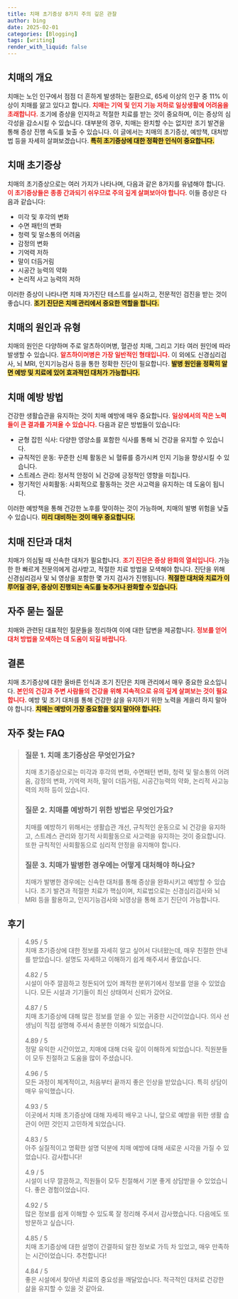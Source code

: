 ```yaml
---
title: 치매 초기증상 8가지 주의 깊은 관찰
author: bing
date: 2025-02-01
categories: [Blogging]
tags: [writing]
render_with_liquid: false
---
```



<h2 id='치매의 개요'>치매의 개요</h2>

<p>치매는 노인 인구에서 점점 더 흔하게 발생하는 질환으로, 65세 이상의 인구 중 11% 이상이 치매를 앓고 있다고 합니다. <b><span style="color: #ee2323;">치매는 기억 및 인지 기능 저하로 일상생활에 어려움을 초래합니다.</span></b> 조기에 증상을 인지하고 적절한 치료를 받는 것이 중요하며, 이는 증상의 심각성을 감소시킬 수 있습니다. 대부분의 경우, 치매는 완치할 수는 없지만 조기 발견을 통해 증상 진행 속도를 늦출 수 있습니다. 이 글에서는 치매의 초기증상, 예방책, 대처방법 등을 자세히 살펴보겠습니다. <b><span style="background-color: #ffe066;">특히 초기증상에 대한 정확한 인식이 중요합니다.</span></b></p>

<h2 id='치매 초기증상'>치매 초기증상</h2>

<p>치매의 초기증상으로는 여러 가지가 나타나며, 다음과 같은 8가지를 유념해야 합니다. <b><span style="color: #ee2323;">이 초기증상들은 종종 간과되기 쉬우므로 주의 깊게 살펴보아야 합니다.</span></b> 이들 증상은 다음과 같습니다:</p>

<ul>
    <li>미각 및 후각의 변화</li>
    <li>수면 패턴의 변화</li>
    <li>청력 및 말소통의 어려움</li>
    <li>감정의 변화</li>
    <li>기억력 저하</li>
    <li>말이 더듬거림</li>
    <li>시공간 능력의 약화</li>
    <li>논리적 사고 능력의 저하</li>
</ul>

<p>이러한 증상이 나타나면 치매 자가진단 테스트를 실시하고, 전문적인 검진을 받는 것이 좋습니다. <b><span style="background-color: #ffe066;">조기 진단은 치매 관리에서 중요한 역할을 합니다.</span></b></p>

<h2 id='치매의 원인과 유형'>치매의 원인과 유형</h2>

<p>치매의 원인은 다양하며 주로 알츠하이머병, 혈관성 치매, 그리고 기타 여러 원인에 따라 발생할 수 있습니다. <b><span style="color: #ee2323;">알츠하이머병은 가장 일반적인 형태입니다.</span></b> 이 외에도 신경심리검사, 뇌 MRI, 인지기능검사 등을 통한 정확한 진단이 필요합니다. <b><span style="background-color: #ffe066;">발병 원인을 정확히 알면 예방 및 치료에 있어 효과적인 대처가 가능합니다.</span></b></p>

<h2 id='치매 예방 방법'>치매 예방 방법</h2>

<p>건강한 생활습관을 유지하는 것이 치매 예방에 매우 중요합니다. <b><span style="color: #ee2323;">일상에서의 작은 노력들이 큰 결과를 가져올 수 있습니다.</span></b> 다음과 같은 방법들이 있습니다:</p>

<ul>
    <li>균형 잡힌 식사: 다양한 영양소를 포함한 식사를 통해 뇌 건강을 유지할 수 있습니다.</li>
    <li>규칙적인 운동: 꾸준한 신체 활동은 뇌 혈류를 증가시켜 인지 기능을 향상시킬 수 있습니다.</li>
    <li>스트레스 관리: 정서적 안정이 뇌 건강에 긍정적인 영향을 미칩니다.</li>
    <li>정기적인 사회활동: 사회적으로 활동하는 것은 사고력을 유지하는 데 도움이 됩니다.</li>
</ul>

<p>이러한 예방책을 통해 건강한 노후를 맞이하는 것이 가능하며, 치매의 발병 위험을 낮출 수 있습니다. <b><span style="background-color: #ffe066;">미리 대비하는 것이 매우 중요합니다.</span></b></p>

<h2 id='치매 진단과 대처'>치매 진단과 대처</h2>

<p>치매가 의심될 때 신속한 대처가 필요합니다. <b><span style="color: #ee2323;">조기 진단은 증상 완화의 열쇠입니다.</span></b> 가능한 한 빠르게 전문의에게 검사받고, 적절한 치료 방법을 모색해야 합니다. 진단을 위해 신경심리검사 및 뇌 영상을 포함한 몇 가지 검사가 진행됩니다. <b><span style="background-color: #ffe066;">적절한 대처와 치료가 이루어질 경우, 증상이 진행되는 속도를 늦추거나 완화할 수 있습니다.</span></b></p>

<h2 id='자주 묻는 질문'>자주 묻는 질문</h2>

<p>치매와 관련된 대표적인 질문들을 정리하여 이에 대한 답변을 제공합니다. <b><span style="color: #ee2323;">정보를 얻어 대처 방법을 모색하는 데 도움이 되길 바랍니다.</span></b></p>

<h2 id='결론'>결론</h2>

<p>치매 초기증상에 대한 올바른 인식과 조기 진단은 치매 관리에서 매우 중요한 요소입니다. <b><span style="color: #ee2323;">본인의 건강과 주변 사람들의 건강을 위해 지속적으로 유의 깊게 살펴보는 것이 필요합니다.</span></b> 예방 및 조기 대처를 통해 건강한 삶을 유지하기 위한 노력을 게을리 하지 말아야 합니다. <b><span style="background-color: #ffe066;">치매는 예방이 가장 중요함을 잊지 말아야 합니다.</span></b></p>


<h2 id='자주_찾는_FAQ'>자주 찾는 FAQ</h2>
<div itemscope="" itemtype="https://schema.org/FAQPage"> 
<blockquote> 
<div itemscope="" itemprop="mainEntity" itemtype="https://schema.org/Question"> 
<h3 itemprop="name">질문 1. 치매 초기증상은 무엇인가요?</h3> 
<div itemscope="" itemprop="acceptedAnswer" itemtype="https://schema.org/Answer"> 
<span itemprop="text"> 
<p>치매 초기증상으로는 미각과 후각의 변화, 수면패턴 변화, 청력 및 말소통의 어려움, 감정의 변화, 기억력 저하, 말이 더듬거림, 시공간능력의 약화, 논리적 사고능력의 저하 등이 있습니다.</p> 
</span> 
</div> 
</div> 

<div itemscope="" itemprop="mainEntity" itemtype="https://schema.org/Question"> 
<h3 itemprop="name">질문 2. 치매를 예방하기 위한 방법은 무엇인가요?</h3> 
<div itemscope="" itemprop="acceptedAnswer" itemtype="https://schema.org/Answer"> 
<span itemprop="text"> 
<p>치매를 예방하기 위해서는 생활습관 개선, 규칙적인 운동으로 뇌 건강을 유지하고, 스트레스 관리와 정기적 사회활동으로 사고력을 유지하는 것이 중요합니다. 또한 규칙적인 사회활동으로 심리적 안정을 유지해야 합니다.</p> 
</span> 
</div> 
</div> 

<div itemscope="" itemprop="mainEntity" itemtype="https://schema.org/Question"> 
<h3 itemprop="name">질문 3. 치매가 발병한 경우에는 어떻게 대처해야 하나요?</h3> 
<div itemscope="" itemprop="acceptedAnswer" itemtype="https://schema.org/Answer"> 
<span itemprop="text"> 
<p>치매가 발병한 경우에는 신속한 대처를 통해 증상을 완화시키고 예방할 수 있습니다. 조기 발견과 적절한 치료가 핵심이며, 치료법으로는 신경심리검사와 뇌 MRI 등을 활용하고, 인지기능검사와 뇌영상을 통해 조기 진단이 가능합니다.</p> 
</span> 
</div> 
</div> 

</blockquote> 
</div>
<h2 id='후기'>후기</h2>
<div itemscope itemtype="https://schema.org/Product">
  <blockquote>
  <div itemprop="review" itemscope itemtype="https://schema.org/Review">
      <div itemprop="reviewRating" itemscope itemtype="https://schema.org/Rating"> <span itemprop="ratingValue">4.95</span> / <span itemprop="bestRating">5</span> </div>
      <span itemprop="reviewBody">치매 초기증상에 대한 정보를 자세히 알고 싶어서 다녀왔는데, 매우 친절한 안내를 받았습니다. 설명도 자세하고 이해하기 쉽게 해주셔서 좋았습니다.</span>
  </div>
  <br>
  <div itemprop="review" itemscope itemtype="https://schema.org/Review">
      <div itemprop="reviewRating" itemscope itemtype="https://schema.org/Rating"> <span itemprop="ratingValue">4.82</span> / <span itemprop="bestRating">5</span> </div>
      <span itemprop="reviewBody">시설이 아주 깔끔하고 정돈되어 있어 쾌적한 분위기에서 정보를 얻을 수 있었습니다. 모든 시설과 기기들이 최신 상태여서 신뢰가 갔어요.</span>
  </div>
  <br>
  <div itemprop="review" itemscope itemtype="https://schema.org/Review">
      <div itemprop="reviewRating" itemscope itemtype="https://schema.org/Rating"> <span itemprop="ratingValue">4.87</span> / <span itemprop="bestRating">5</span> </div>
      <span itemprop="reviewBody">치매 초기증상에 대해 많은 정보를 얻을 수 있는 귀중한 시간이었습니다. 의사 선생님이 직접 설명해 주셔서 충분한 이해가 되었습니다.</span>
  </div>
  <br>
  <div itemprop="review" itemscope itemtype="https://schema.org/Review">
      <div itemprop="reviewRating" itemscope itemtype="https://schema.org/Rating"> <span itemprop="ratingValue">4.89</span> / <span itemprop="bestRating">5</span> </div>
      <span itemprop="reviewBody">정말 유익한 시간이었고, 치매에 대해 더욱 깊이 이해하게 되었습니다. 직원분들이 모두 친절하고 도움을 많이 주셨습니다.</span>
  </div>
  <br>
  <div itemprop="review" itemscope itemtype="https://schema.org/Review">
      <div itemprop="reviewRating" itemscope itemtype="https://schema.org/Rating"> <span itemprop="ratingValue">4.96</span> / <span itemprop="bestRating">5</span> </div>
      <span itemprop="reviewBody">모든 과정이 체계적이고, 처음부터 끝까지 좋은 인상을 받았습니다. 특히 상담이 매우 유익했습니다.</span>
  </div>
  <br>
  <div itemprop="review" itemscope itemtype="https://schema.org/Review">
      <div itemprop="reviewRating" itemscope itemtype="https://schema.org/Rating"> <span itemprop="ratingValue">4.93</span> / <span itemprop="bestRating">5</span> </div>
      <span itemprop="reviewBody">이곳에서 치매 초기증상에 대해 자세히 배우고 나니, 앞으로 예방을 위한 생활 습관이 어떤 것인지 고민하게 되었습니다.</span>
  </div>
  <br>
  <div itemprop="review" itemscope itemtype="https://schema.org/Review">
      <div itemprop="reviewRating" itemscope itemtype="https://schema.org/Rating"> <span itemprop="ratingValue">4.83</span> / <span itemprop="bestRating">5</span> </div>
      <span itemprop="reviewBody">아주 실질적이고 명확한 설명 덕분에 치매 예방에 대해 새로운 시각을 가질 수 있었습니다. 감사합니다!</span>
  </div>
  <br>
  <div itemprop="review" itemscope itemtype="https://schema.org/Review">
      <div itemprop="reviewRating" itemscope itemtype="https://schema.org/Rating"> <span itemprop="ratingValue">4.9</span> / <span itemprop="bestRating">5</span> </div>
      <span itemprop="reviewBody">시설이 너무 깔끔하고, 직원들이 모두 친절해서 기분 좋게 상담받을 수 있었습니다. 좋은 경험이었습니다.</span>
  </div>
  <br>
  <div itemprop="review" itemscope itemtype="https://schema.org/Review">
      <div itemprop="reviewRating" itemscope itemtype="https://schema.org/Rating"> <span itemprop="ratingValue">4.92</span> / <span itemprop="bestRating">5</span> </div>
      <span itemprop="reviewBody">많은 정보를 쉽게 이해할 수 있도록 잘 정리해 주셔서 감사했습니다. 다음에도 또 방문하고 싶습니다.</span>
  </div>
  <br>
  <div itemprop="review" itemscope itemtype="https://schema.org/Review">
      <div itemprop="reviewRating" itemscope itemtype="https://schema.org/Rating"> <span itemprop="ratingValue">4.85</span> / <span itemprop="bestRating">5</span> </div>
      <span itemprop="reviewBody">치매 초기증상에 대한 설명이 간결하되 알찬 정보로 가득 차 있었고, 매우 만족하는 시간이었습니다. 추천합니다!</span>
  </div>
  <br>
  <div itemprop="review" itemscope itemtype="https://schema.org/Review">
      <div itemprop="reviewRating" itemscope itemtype="https://schema.org/Rating"> <span itemprop="ratingValue">4.84</span> / <span itemprop="bestRating">5</span> </div>
      <span itemprop="reviewBody">좋은 시설에서 찾아낸 치료의 중요성을 깨달았습니다. 적극적인 대처로 건강한 삶을 유지할 수 있을 것 같아요.</span>
  </div>
  </blockquote>
</div>
